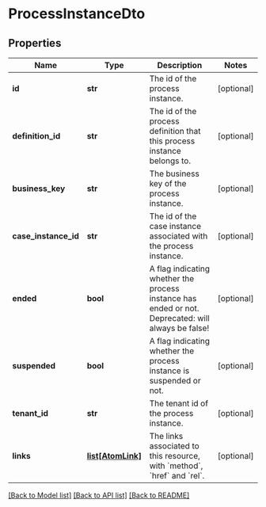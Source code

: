 # ProcessInstanceDto

## Properties
Name | Type | Description | Notes
------------ | ------------- | ------------- | -------------
**id** | **str** | The id of the process instance. | [optional] 
**definition_id** | **str** | The id of the process definition that this process instance belongs to. | [optional] 
**business_key** | **str** | The business key of the process instance. | [optional] 
**case_instance_id** | **str** | The id of the case instance associated with the process instance. | [optional] 
**ended** | **bool** | A flag indicating whether the process instance has ended or not. Deprecated: will always be false! | [optional] 
**suspended** | **bool** | A flag indicating whether the process instance is suspended or not. | [optional] 
**tenant_id** | **str** | The tenant id of the process instance. | [optional] 
**links** | [**list[AtomLink]**](AtomLink.md) | The links associated to this resource, with &#x60;method&#x60;, &#x60;href&#x60; and &#x60;rel&#x60;. | [optional] 

[[Back to Model list]](../README.md#documentation-for-models) [[Back to API list]](../README.md#documentation-for-api-endpoints) [[Back to README]](../README.md)


